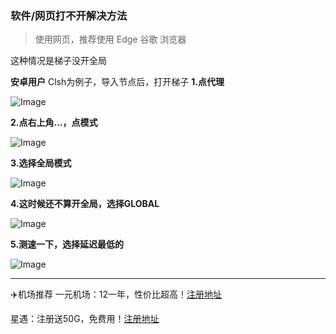 ### 软件/网页打不开解决方法

> 使用网页，推荐使用 Edge 谷歌 浏览器

这种情况是梯子没开全局

**安卓用户**
Clsh为例子，导入节点后，打开梯子
**1.点代理**

![Image](https://github.com/user-attachments/assets/f43b9fc4-82d1-4808-8edb-5bc3866fb4fe)

**2.点右上角...，点模式**

![Image](https://github.com/user-attachments/assets/5399de4e-b9cf-424a-b441-f9a4597bf4ea)

**3.选择全局模式**

![Image](https://github.com/user-attachments/assets/7af2c51e-8ba7-4386-9ee0-fe0d9d6798c6)

**4.这时候还不算开全局，选择GLOBAL**

![Image](https://github.com/user-attachments/assets/57fed8e7-b13a-49fb-ad10-7fbea5eb1e64)

**5.测速一下，选择延迟最低的**

![Image](https://github.com/user-attachments/assets/270a879f-d057-4c7c-8815-b0b0b1832acd)




-------

✈️机场推荐
一元机场：12一年，性价比超高！[注册地址](https://xn--4gq62f.com/#/register?code=pkLmk4KO)

星遇：注册送50G，免费用！[注册地址](https://cab.xinyo.one/auth/register?code=dUTYAYPq)